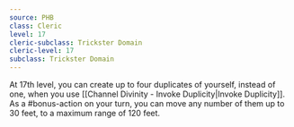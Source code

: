 ```yaml
---
source: PHB
class: Cleric
level: 17
cleric-subclass: Trickster Domain
cleric-level: 17
subclass: Trickster Domain
---
```


At 17th level, you can create up to four duplicates of yourself, instead of one, when you use [[Channel Divinity - Invoke Duplicity|Invoke Duplicity]]. As a #bonus-action on your turn, you can move any number of them up to 30 feet, to a maximum range of 120 feet.
